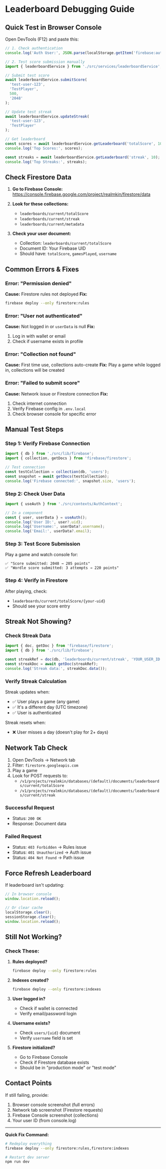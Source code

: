 # Leaderboard Debugging Guide

## Quick Test in Browser Console

Open DevTools (F12) and paste this:

```javascript
// 1. Check authentication
console.log('Auth User:', JSON.parse(localStorage.getItem('firebase:authUser:' + Object.keys(localStorage).find(k => k.startsWith('firebase:authUser'))?.split(':')[2]) || 'null'));

// 2. Test score submission manually
import { leaderboardService } from './src/services/leaderboardService';

// Submit test score
await leaderboardService.submitScore(
  'test-user-123',
  'TestPlayer',
  500,
  '2048'
);

// Update test streak
await leaderboardService.updateStreak(
  'test-user-123',
  'TestPlayer'
);

// Get leaderboard
const scores = await leaderboardService.getLeaderboard('totalScore', 10);
console.log('Top Scores:', scores);

const streaks = await leaderboardService.getLeaderboard('streak', 10);
console.log('Top Streaks:', streaks);
```

## Check Firestore Data

1. **Go to Firebase Console:**
   https://console.firebase.google.com/project/realmkin/firestore/data

2. **Look for these collections:**
   - `leaderboards/current/totalScore`
   - `leaderboards/current/streak`
   - `leaderboards/current/metadata`

3. **Check your user document:**
   - Collection: `leaderboards/current/totalScore`
   - Document ID: Your Firebase UID
   - Should have: `totalScore`, `gamesPlayed`, `username`

## Common Errors & Fixes

### Error: "Permission denied"
**Cause:** Firestore rules not deployed
**Fix:**
```bash
firebase deploy --only firestore:rules
```

### Error: "User not authenticated"
**Cause:** Not logged in or `userData` is null
**Fix:**
1. Log in with wallet or email
2. Check if username exists in profile

### Error: "Collection not found"
**Cause:** First time use, collections auto-create
**Fix:** Play a game while logged in, collections will be created

### Error: "Failed to submit score"
**Cause:** Network issue or Firestore connection
**Fix:**
1. Check internet connection
2. Verify Firebase config in `.env.local`
3. Check browser console for specific error

## Manual Test Steps

### Step 1: Verify Firebase Connection
```javascript
import { db } from './src/lib/firebase';
import { collection, getDocs } from 'firebase/firestore';

// Test connection
const testCollection = collection(db, 'users');
const snapshot = await getDocs(testCollection);
console.log('Firebase connected:', snapshot.size, 'users');
```

### Step 2: Check User Data
```javascript
import { useAuth } from './src/contexts/AuthContext';

// In a component
const { user, userData } = useAuth();
console.log('User ID:', user?.uid);
console.log('Username:', userData?.username);
console.log('Email:', userData?.email);
```

### Step 3: Test Score Submission
Play a game and watch console for:
```
✅ "Score submitted: 2048 → 205 points"
✅ "Wordle score submitted: 3 attempts → 220 points"
```

### Step 4: Verify in Firestore
After playing, check:
- `leaderboards/current/totalScore/{your-uid}`
- Should see your score entry

## Streak Not Showing?

### Check Streak Data
```javascript
import { doc, getDoc } from 'firebase/firestore';
import { db } from './src/lib/firebase';

const streakRef = doc(db, 'leaderboards/current/streak', 'YOUR_USER_ID');
const streakDoc = await getDoc(streakRef);
console.log('Streak data:', streakDoc.data());
```

### Verify Streak Calculation
Streak updates when:
- ✅ User plays a game (any game)
- ✅ It's a different day (UTC timezone)
- ✅ User is authenticated

Streak resets when:
- ❌ User misses a day (doesn't play for 2+ days)

## Network Tab Check

1. Open DevTools → Network tab
2. Filter: `firestore.googleapis.com`
3. Play a game
4. Look for POST requests to:
   - `/v1/projects/realmkin/databases/(default)/documents/leaderboards/current/totalScore`
   - `/v1/projects/realmkin/databases/(default)/documents/leaderboards/current/streak`

### Successful Request
- Status: `200 OK`
- Response: Document data

### Failed Request
- Status: `403 Forbidden` → Rules issue
- Status: `401 Unauthorized` → Auth issue
- Status: `404 Not Found` → Path issue

## Force Refresh Leaderboard

If leaderboard isn't updating:

```javascript
// In browser console
window.location.reload();

// Or clear cache
localStorage.clear();
sessionStorage.clear();
window.location.reload();
```

## Still Not Working?

### Check These:

1. **Rules deployed?**
   ```bash
   firebase deploy --only firestore:rules
   ```

2. **Indexes created?**
   ```bash
   firebase deploy --only firestore:indexes
   ```

3. **User logged in?**
   - Check if wallet is connected
   - Verify email/password login

4. **Username exists?**
   - Check `users/{uid}` document
   - Verify `username` field is set

5. **Firestore initialized?**
   - Go to Firebase Console
   - Check if Firestore database exists
   - Should be in "production mode" or "test mode"

## Contact Points

If still failing, provide:
1. Browser console screenshot (full errors)
2. Network tab screenshot (Firestore requests)
3. Firebase Console screenshot (collections)
4. Your user ID (from console.log)

---

**Quick Fix Command:**
```bash
# Redeploy everything
firebase deploy --only firestore:rules,firestore:indexes

# Restart dev server
npm run dev
```

